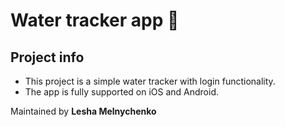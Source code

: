 # Water tracker app 🚰

## Project info
- This project is a simple water tracker with login functionality.
- The app is fully supported on iOS and Android.

Maintained by **Lesha Melnychenko**